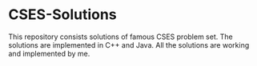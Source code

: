 # CSES-Solutions
This repository consists solutions of famous CSES problem set. The solutions are implemented in C++ and Java. All the solutions are working and implemented by me.
